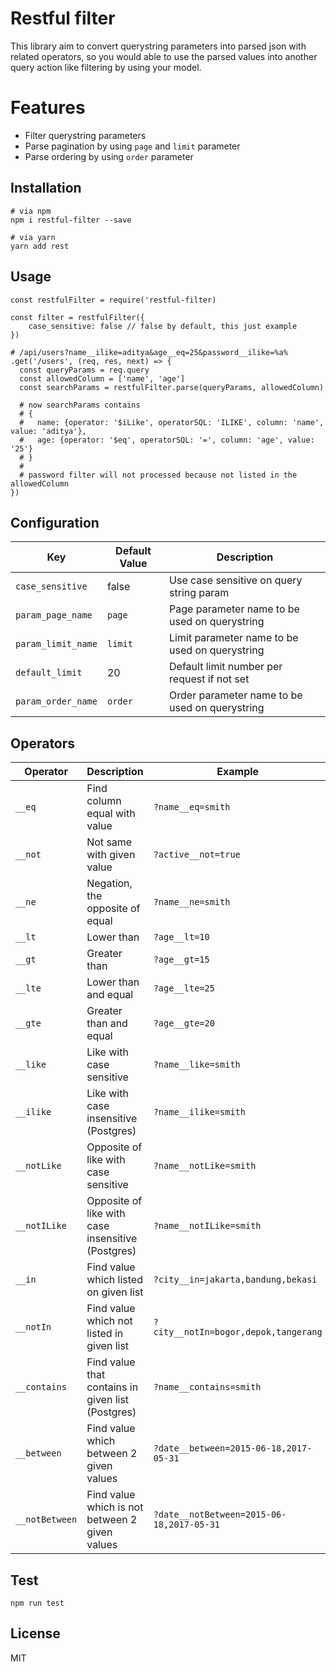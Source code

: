 # Restful filter

This library aim to convert querystring parameters into parsed json with related operators, 
so you would able to use the parsed values into another query action like filtering by using your model.

# Features
 - Filter querystring parameters
 - Parse pagination by using `page` and `limit` parameter
 - Parse ordering by using `order` parameter

## Installation

    # via npm
    npm i restful-filter --save

    # via yarn
    yarn add rest

## Usage

    const restfulFilter = require('restful-filter)

    const filter = restfulFilter({ 
        case_sensitive: false // false by default, this just example
    }) 

    # /api/users?name__ilike=aditya&age__eq=25&password__ilike=%a%
    .get('/users', (req, res, next) => {
      const queryParams = req.query
      const allowedColumn = ['name', 'age']
      const searchParams = restfulFilter.parse(queryParams, allowedColumn)

      # now searchParams contains
      # {
      #   name: {operator: '$iLike', operatorSQL: 'ILIKE', column: 'name', value: 'aditya'},
      #   age: {operator: '$eq', operatorSQL: '=', column: 'age', value: '25'}
      # }
      #
      # password filter will not processed because not listed in the allowedColumn
    })

## Configuration
  
  Key | Default Value | Description
  --- | --- | ---
  `case_sensitive` | false | Use case sensitive on query string param
  `param_page_name` | `page` | Page parameter name to be used on querystring
  `param_limit_name` | `limit` | Limit parameter name to be used on querystring
  `default_limit` | 20 | Default limit number per request if not set
  `param_order_name` | `order` | Order parameter name to be used on querystring

## Operators

  Operator | Description | Example
  --- | --- | ---
  `__eq` | Find column equal with value | `?name__eq=smith`
  `__not` | Not same with given value | `?active__not=true`
  `__ne` | Negation, the opposite of equal | `?name__ne=smith`
  `__lt` | Lower than | `?age__lt=10`
  `__gt` | Greater than | `?age__gt=15`
  `__lte` | Lower than and equal | `?age__lte=25`
  `__gte` | Greater than and equal | `?age__gte=20`
  `__like` | Like with case sensitive | `?name__like=smith`
  `__ilike` | Like with case insensitive (Postgres) | `?name__ilike=smith`
  `__notLike` | Opposite of like with case sensitive | `?name__notLike=smith`
  `__notILike` | Opposite of like with case insensitive (Postgres) | `?name__notILike=smith`
  `__in` | Find value which listed on given list | `?city__in=jakarta,bandung,bekasi`
  `__notIn` | Find value which not listed in given list | `?city__notIn=bogor,depok,tangerang`
  `__contains` | Find value that contains in given list (Postgres) | `?name__contains=smith`
  `__between` | Find value which between 2 given values | `?date__between=2015-06-18,2017-05-31`
  `__notBetween` | Find value which is not between 2 given values | `?date__notBetween=2015-06-18,2017-05-31`

## Test

    npm run test

## License
MIT